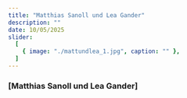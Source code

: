 ```yaml
---
title: "Matthias Sanoll und Lea Gander"
description: ""
date: 10/05/2025
slider:
  [
    { image: "./mattundlea_1.jpg", caption: "" },
  ]
---
```



### [Matthias Sanoll und Lea Gander]

